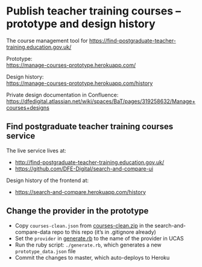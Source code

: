 # Publish teacher training courses – prototype and design history

The course management tool for https://find-postgraduate-teacher-training.education.gov.uk/

Prototype:<br /> https://manage-courses-prototype.herokuapp.com/

Design history:<br />
https://manage-courses-prototype.herokuapp.com/history

Private design documentation in Confluence:<br />
https://dfedigital.atlassian.net/wiki/spaces/BaT/pages/319258632/Manage+courses+designs

## Find postgraduate teacher training courses service

The live service lives at:<br />
* http://find-postgraduate-teacher-training.education.gov.uk/
* https://github.com/DFE-Digital/search-and-compare-ui

Design history of the frontend at:<br />
* https://search-and-compare.herokuapp.com/history

## Change the provider in the prototype

* Copy `courses-clean.json` from [courses-clean.zip](https://github.com/DFE-Digital/search-and-compare-data/blob/master/courses-clean.zip) in the search-and-compare-data repo to this repo (it’s in .gitignore already)
* Set the `provider` in [generate.rb](https://github.com/fofr/manage-courses-prototype/blob/master/generate.rb#L9) to the name of the provider in UCAS
* Run the ruby script: `./generate.rb`, which generates a new `prototype_data.json` file
* Commit the changes to master, which auto-deploys to Heroku
